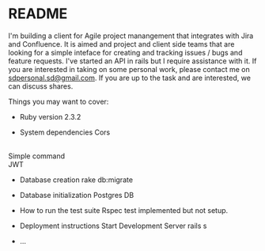 # README

I'm building a client for Agile project manangement that integrates with Jira and Confluence. It is aimed and project and client side teams that are looking for a simple inteface for creating and tracking issues / bugs and feature requests. 
I've started an API in rails but I require assistance with it. If you are interested in taking on some personal work, please contact me on sdpersonal.sd@gmail.com. If you are up to the task and are interested, we can discuss shares. 

Things you may want to cover:

* Ruby version
2.3.2 

* System dependencies
Cors 
<br>
Simple command
<br>
JWT 

* Database creation
rake db:migrate 

* Database initialization
Postgres DB 

* How to run the test suite
Rspec test implemented but not setup. 

* Deployment instructions
Start Development Server
rails s 

* ...
